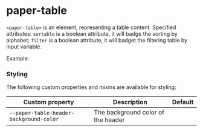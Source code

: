 # paper-table

`<paper-table>` is an element, representing a table content. 
Specified attributes:
`sortable` is a boolean attribute, it will badge the sorting by alphabet;
`filter` is a boolean attribute, it will badget the filtering table by input variable.


Example:

<paper-table label="Header">
  <paper-column label="Key"
                sortable
                name="key"></paper-column>

  <paper-column label="First Name"
                filter
                name="firstName"></paper-column>
</paper-table>
    
    
### Styling

The following custom properties and mixins are available for styling:

Custom property | Description | Default
----------------|-------------|----------
`--paper-table-header-background-color` | The background color of the header 
